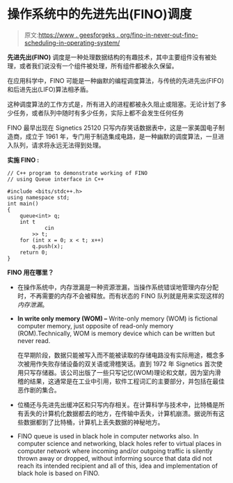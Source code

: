 # 操作系统中的先进先出(FINO)调度

> 原文:[https://www . geesforgeks . org/fino-in-never-out-fino-scheduling-in-operating-system/](https://www.geeksforgeeks.org/first-in-never-out-fino-scheduling-in-operating-system/)

**先进先出(FINO)** 调度是一种处理数据结构的有趣技术，其中主要组件没有被处理，或者我们说没有一个组件被处理，所有组件都被永久保留。

在应用科学中，FINO 可能是一种幽默的编程调度算法，与传统的先进先出(FIFO)和后进先出(LIFO)算法相矛盾。

这种调度算法的工作方式是，所有进入的进程都被永久阻止或阻塞。无论计划了多少任务，或者队列中随时有多少任务，实际上都不会发生任何任务

FINO 最早出现在 Signetics 25120 只写内存笑话数据表中，这是一家美国电子制造商，成立于 1961 年，专门用于制造集成电路，是一种幽默的调度算法，一旦进入队列，请求将永远无法得到处理。

**实施 FINO :**

```
// C++ program to demonstrate working of FINO
// using Queue interface in C++

#include <bits/stdc++.h>
using namespace std;
int main()
{
    queue<int> q;
    int t
            cin
        >> t;
    for (int x = 0; x < t; x++)
        q.push(x);
    return 0;
}
```

**FINO 用在哪里？**

*   在操作系统中，内存泄漏是一种资源泄漏，当操作系统错误地管理内存分配时，不再需要的内存不会被释放。而有状态的 FINO 队列就是用来实现这样的*内存泄漏*。
*   **In write only memory (WOM) –**
    Write-only memory (WOM) is fictional computer memory, just opposite of read-only memory (ROM).Technically, WOM is memory device which can be written but never read.

    在早期阶段，数据只能被写入而不能被读取的存储电路没有实际用途，概念多次被用作失败存储设备的双关语或滑稽笑话。直到 1972 年 Signetics 首次使用只写存储器。该公司出版了一些只写记忆(WOM)理论和文献，因为室内滑稽的结果，这通常是在工业中引用，软件工程词汇的主要部分，并包括在最佳恶作剧的集合。

*   位桶还与先进先出缓冲区和只写内存相关。在计算科学与技术中，比特桶是所有丢失的计算机化数据都去的地方，在传输中丢失，计算机崩溃。据说所有这些数据都到了比特桶，计算机上丢失数据的神秘地方。
*   FINO queue is used in black hole in computer networks also. In computer science and networking, black holes refer to virtual places in computer network where incoming and/or outgoing traffic is silently thrown away or dropped, without informing source that data did not reach its intended recipient and all of this, idea and implementation of black hole is based on FINO.